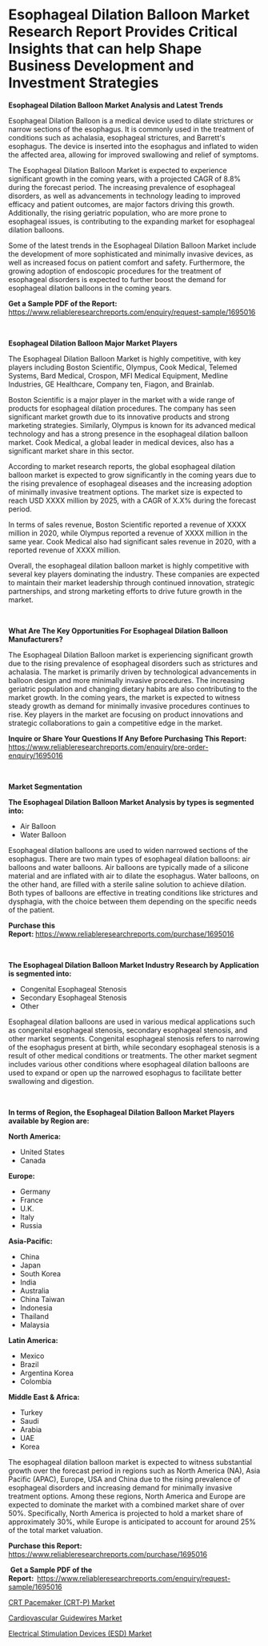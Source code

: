 <p><h1>Esophageal Dilation Balloon Market Research Report Provides Critical Insights that can help Shape Business Development and Investment Strategies</h1></p><p><strong>Esophageal Dilation Balloon Market Analysis and Latest Trends</strong></p>
<p><p>Esophageal Dilation Balloon is a medical device used to dilate strictures or narrow sections of the esophagus. It is commonly used in the treatment of conditions such as achalasia, esophageal strictures, and Barrett's esophagus. The device is inserted into the esophagus and inflated to widen the affected area, allowing for improved swallowing and relief of symptoms.</p><p>The Esophageal Dilation Balloon Market is expected to experience significant growth in the coming years, with a projected CAGR of 8.8% during the forecast period. The increasing prevalence of esophageal disorders, as well as advancements in technology leading to improved efficacy and patient outcomes, are major factors driving this growth. Additionally, the rising geriatric population, who are more prone to esophageal issues, is contributing to the expanding market for esophageal dilation balloons.</p><p>Some of the latest trends in the Esophageal Dilation Balloon Market include the development of more sophisticated and minimally invasive devices, as well as increased focus on patient comfort and safety. Furthermore, the growing adoption of endoscopic procedures for the treatment of esophageal disorders is expected to further boost the demand for esophageal dilation balloons in the coming years.</p></p>
<p><strong>Get a Sample PDF of the Report:&nbsp;</strong> <a href="https://www.reliableresearchreports.com/enquiry/request-sample/1695016">https://www.reliableresearchreports.com/enquiry/request-sample/1695016</a></p>
<p>&nbsp;</p>
<p><strong>Esophageal Dilation Balloon Major Market Players</strong></p>
<p><p>The Esophageal Dilation Balloon Market is highly competitive, with key players including Boston Scientific, Olympus, Cook Medical, Telemed Systems, Bard Medical, Crospon, MFI Medical Equipment, Medline Industries, GE Healthcare, Company ten, Fiagon, and Brainlab. </p><p>Boston Scientific is a major player in the market with a wide range of products for esophageal dilation procedures. The company has seen significant market growth due to its innovative products and strong marketing strategies. Similarly, Olympus is known for its advanced medical technology and has a strong presence in the esophageal dilation balloon market. Cook Medical, a global leader in medical devices, also has a significant market share in this sector.</p><p>According to market research reports, the global esophageal dilation balloon market is expected to grow significantly in the coming years due to the rising prevalence of esophageal diseases and the increasing adoption of minimally invasive treatment options. The market size is expected to reach USD XXXX million by 2025, with a CAGR of X.X% during the forecast period.</p><p>In terms of sales revenue, Boston Scientific reported a revenue of XXXX million in 2020, while Olympus reported a revenue of XXXX million in the same year. Cook Medical also had significant sales revenue in 2020, with a reported revenue of XXXX million.</p><p>Overall, the esophageal dilation balloon market is highly competitive with several key players dominating the industry. These companies are expected to maintain their market leadership through continued innovation, strategic partnerships, and strong marketing efforts to drive future growth in the market.</p></p>
<p>&nbsp;</p>
<p><strong>What Are The Key Opportunities For Esophageal Dilation Balloon Manufacturers?</strong></p>
<p><p>The Esophageal Dilation Balloon market is experiencing significant growth due to the rising prevalence of esophageal disorders such as strictures and achalasia. The market is primarily driven by technological advancements in balloon design and more minimally invasive procedures. The increasing geriatric population and changing dietary habits are also contributing to the market growth. In the coming years, the market is expected to witness steady growth as demand for minimally invasive procedures continues to rise. Key players in the market are focusing on product innovations and strategic collaborations to gain a competitive edge in the market.</p></p>
<p><strong>Inquire or Share Your Questions If Any Before Purchasing This Report:</strong> <a href="https://www.reliableresearchreports.com/enquiry/pre-order-enquiry/1695016">https://www.reliableresearchreports.com/enquiry/pre-order-enquiry/1695016</a></p>
<p>&nbsp;</p>
<p><strong>Market Segmentation</strong></p>
<p><strong>The Esophageal Dilation Balloon Market Analysis by types is segmented into:</strong></p>
<p><ul><li>Air Balloon</li><li>Water Balloon</li></ul></p>
<p><p>Esophageal dilation balloons are used to widen narrowed sections of the esophagus. There are two main types of esophageal dilation balloons: air balloons and water balloons. Air balloons are typically made of a silicone material and are inflated with air to dilate the esophagus. Water balloons, on the other hand, are filled with a sterile saline solution to achieve dilation. Both types of balloons are effective in treating conditions like strictures and dysphagia, with the choice between them depending on the specific needs of the patient.</p></p>
<p><strong>Purchase this Report:&nbsp;</strong><a href="https://www.reliableresearchreports.com/purchase/1695016">https://www.reliableresearchreports.com/purchase/1695016</a></p>
<p>&nbsp;</p>
<p><strong>The Esophageal Dilation Balloon Market Industry Research by Application is segmented into:</strong></p>
<p><ul><li>Congenital Esophageal Stenosis</li><li>Secondary Esophageal Stenosis</li><li>Other</li></ul></p>
<p><p>Esophageal dilation balloons are used in various medical applications such as congenital esophageal stenosis, secondary esophageal stenosis, and other market segments. Congenital esophageal stenosis refers to narrowing of the esophagus present at birth, while secondary esophageal stenosis is a result of other medical conditions or treatments. The other market segment includes various other conditions where esophageal dilation balloons are used to expand or open up the narrowed esophagus to facilitate better swallowing and digestion.</p></p>
<p>&nbsp;</p>
<p><strong>In terms of Region, the Esophageal Dilation Balloon Market Players available by Region are:</strong></p>
<p>
    <p> <strong> North America: </strong>
        <ul>
            <li>United States</li>
            <li>Canada</li>
        </ul>
        </p> 
    <p> <strong> Europe: </strong>
        <ul>
            <li>Germany</li>
            <li>France</li>
            <li>U.K.</li>
            <li>Italy</li>
            <li>Russia</li>
        </ul>
        </p> 
    <p> <strong> Asia-Pacific: </strong>
        <ul>
            <li>China</li>
            <li>Japan</li>
            <li>South Korea</li>
            <li>India</li>
            <li>Australia</li>
            <li>China Taiwan</li>
            <li>Indonesia</li>
            <li>Thailand</li>
            <li>Malaysia</li>
        </ul>
        </p> 
    <p> <strong> Latin America: </strong>
        <ul>
            <li>Mexico</li>
            <li>Brazil</li>
            <li>Argentina Korea</li>
            <li>Colombia</li>
        </ul>
        </p> 
    <p> <strong> Middle East & Africa: </strong>
        <ul>
            <li>Turkey</li>
            <li>Saudi</li>
            <li>Arabia</li>
            <li>UAE</li>
            <li>Korea</li>
        </ul>
    </p>
    </p>
<p><p>The esophageal dilation balloon market is expected to witness substantial growth over the forecast period in regions such as North America (NA), Asia Pacific (APAC), Europe, USA and China due to the rising prevalence of esophageal disorders and increasing demand for minimally invasive treatment options. Among these regions, North America and Europe are expected to dominate the market with a combined market share of over 50%. Specifically, North America is projected to hold a market share of approximately 30%, while Europe is anticipated to account for around 25% of the total market valuation.</p></p>
<p><strong>Purchase this Report: </strong><a href="https://www.reliableresearchreports.com/purchase/1695016">https://www.reliableresearchreports.com/purchase/1695016</a></p>
<p>&nbsp;<strong>Get a Sample PDF of the Report:&nbsp;&nbsp;</strong><a href="https://www.reliableresearchreports.com/enquiry/request-sample/1695016">https://www.reliableresearchreports.com/enquiry/request-sample/1695016</a></p>
<p><strong></strong></p>
<p><p><a href="https://github.com/shotows/Market-Research-Report-List-1/blob/main/crt-pacemaker-crt-p-market.md">CRT Pacemaker (CRT-P) Market</a></p><p><a href="https://github.com/beatblasta/Market-Research-Report-List-2/blob/main/cardiovascular-guidewires-market.md">Cardiovascular Guidewires Market</a></p><p><a href="https://github.com/Sinjinluong3e0awx2m195k76/Market-Research-Report-List-1/blob/main/electrical-stimulation-devices-esd-market.md">Electrical Stimulation Devices (ESD) Market</a></p></p>